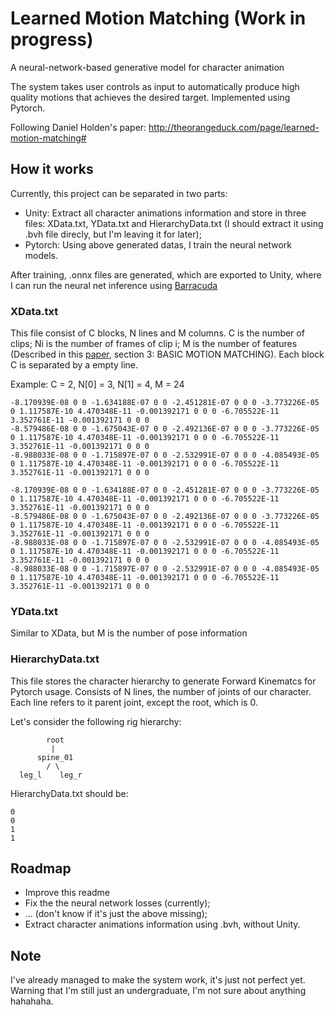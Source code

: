 # Learned Motion Matching (Work in progress)
A neural-network-based generative model for character animation

The system takes user controls as input to automatically produce high quality motions that achieves the desired target. Implemented using Pytorch.

Following Daniel Holden's paper: http://theorangeduck.com/page/learned-motion-matching#

## How it works
Currently, this project can be separated in two parts: 
* Unity: Extract all character animations information and store in three files: XData.txt, YData.txt and HierarchyData.txt (I should extract it using .bvh file direcly, but I'm leaving it for later);
* Pytorch: Using above generated datas, I train the neural network models.

After training, .onnx files are generated, which are exported to Unity, where I can run the neural net inference using [Barracuda](https://medium.com/@a.abelhopereira/how-to-use-pytorch-models-in-unity-aa1e964d3374)

### XData.txt
This file consist of C blocks, N lines and M columns. C is the number of clips; Ni is the number of frames of clip i; M is the number of features (Described in this [paper](https://theorangeduck.com/media/uploads/other_stuff/Learned_Motion_Matching.pdf), section 3:  BASIC MOTION MATCHING).
Each block C is separated by a empty line. 

Example: C = 2, N[0] = 3, N[1] = 4, M = 24
```
-8.170939E-08 0 0 -1.634188E-07 0 0 -2.451281E-07 0 0 0 -3.773226E-05 0 1.117587E-10 4.470348E-11 -0.001392171 0 0 0 -6.705522E-11 3.352761E-11 -0.001392171 0 0 0
-8.579486E-08 0 0 -1.675043E-07 0 0 -2.492136E-07 0 0 0 -3.773226E-05 0 1.117587E-10 4.470348E-11 -0.001392171 0 0 0 -6.705522E-11 3.352761E-11 -0.001392171 0 0 0
-8.988033E-08 0 0 -1.715897E-07 0 0 -2.532991E-07 0 0 0 -4.085493E-05 0 1.117587E-10 4.470348E-11 -0.001392171 0 0 0 -6.705522E-11 3.352761E-11 -0.001392171 0 0 0

-8.170939E-08 0 0 -1.634188E-07 0 0 -2.451281E-07 0 0 0 -3.773226E-05 0 1.117587E-10 4.470348E-11 -0.001392171 0 0 0 -6.705522E-11 3.352761E-11 -0.001392171 0 0 0
-8.579486E-08 0 0 -1.675043E-07 0 0 -2.492136E-07 0 0 0 -3.773226E-05 0 1.117587E-10 4.470348E-11 -0.001392171 0 0 0 -6.705522E-11 3.352761E-11 -0.001392171 0 0 0
-8.988033E-08 0 0 -1.715897E-07 0 0 -2.532991E-07 0 0 0 -4.085493E-05 0 1.117587E-10 4.470348E-11 -0.001392171 0 0 0 -6.705522E-11 3.352761E-11 -0.001392171 0 0 0
-8.988033E-08 0 0 -1.715897E-07 0 0 -2.532991E-07 0 0 0 -4.085493E-05 0 1.117587E-10 4.470348E-11 -0.001392171 0 0 0 -6.705522E-11 3.352761E-11 -0.001392171 0 0 0

```

### YData.txt
Similar to XData, but M is the number of pose information

### HierarchyData.txt
This file stores the character hierarchy to generate Forward Kinematcs for Pytorch usage. Consists of N lines, the number of joints of our character. Each line refers to it parent joint, except the root, which is 0.

Let's consider the following rig hierarchy:
```
        root
         |
      spine_01
        / \ 
  leg_l    leg_r
```

HierarchyData.txt should be:
```
0
0
1
1

```

## Roadmap
* Improve this readme
* Fix the the neural network losses (currently);
* ... (don't know if it's just the above missing);
* Extract character animations information using .bvh, without Unity.

## Note
I've already managed to make the system work, it's just not perfect yet. Warning that I'm still just an undergraduate, I'm not sure about anything hahahaha.
